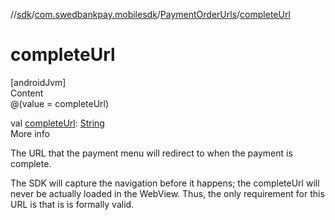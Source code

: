//[sdk](../../../index.md)/[com.swedbankpay.mobilesdk](../index.md)/[PaymentOrderUrls](index.md)/[completeUrl](complete-url.md)



# completeUrl  
[androidJvm]  
Content  
@(value = completeUrl)  
  
val [completeUrl](complete-url.md): [String](https://kotlinlang.org/api/latest/jvm/stdlib/kotlin/-string/index.html)  
More info  


The URL that the payment menu will redirect to when the payment is complete.



The SDK will capture the navigation before it happens; the completeUrl will never be actually loaded in the WebView. Thus, the only requirement for this URL is that is is formally valid.

  



